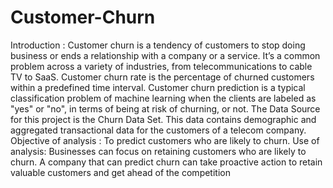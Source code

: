 # Customer-Churn
Introduction :
Customer churn is a tendency of customers to stop doing business or ends a relationship with a company or a service. It’s a common problem across a variety of industries, from telecommunications to cable TV to SaaS.
Customer churn rate is the percentage of churned customers within a predefined time interval.
Customer churn prediction is a typical classification problem of machine learning when the clients are labeled as "yes" or "no", in terms of being at risk of churning, or not.
The Data Source for this project is the Churn Data Set. This data contains demographic and aggregated transactional data for the customers of a telecom company.
Objective of analysis : 
To predict customers who are likely to churn.
Use of analysis: 
Businesses can focus on retaining customers who are likely to churn. A company that can predict churn can take proactive action to retain valuable customers and get ahead of the competition



